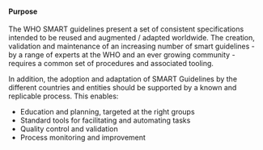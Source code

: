 #### **Purpose**
The WHO SMART guidelines present a set of consistent specifications intended to be reused and augmented / adapted worldwide. The creation, validation and maintenance of an increasing number of smart guidelines - by a range of experts at the WHO and an ever growing community - requires a common set of procedures and associated tooling.

In addition, the adoption and adaptation of SMART Guidelines by the different countries and entities should be supported by a known and replicable process. This enables:
* Education and planning, targeted at the right groups
* Standard tools for facilitating and automating tasks
* Quality control and validation
* Process monitoring and improvement